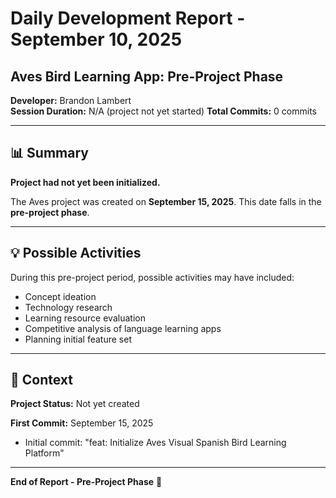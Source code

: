 # Daily Development Report - September 10, 2025
## Aves Bird Learning App: Pre-Project Phase

**Developer:** Brandon Lambert  
**Session Duration:** N/A (project not yet started)
**Total Commits:** 0 commits

---

## 📊 Summary

**Project had not yet been initialized.**

The Aves project was created on **September 15, 2025**. This date falls in the **pre-project phase**.

---

## 💡 Possible Activities

During this pre-project period, possible activities may have included:
- Concept ideation
- Technology research
- Learning resource evaluation
- Competitive analysis of language learning apps
- Planning initial feature set

---

## 🎯 Context

**Project Status:** Not yet created

**First Commit:** September 15, 2025
- Initial commit: "feat: Initialize Aves Visual Spanish Bird Learning Platform"

---

**End of Report - Pre-Project Phase** 🌱
